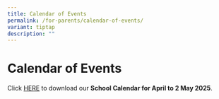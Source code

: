 ```yaml
---
title: Calendar of Events
permalink: /for-parents/calendar-of-events/
variant: tiptap
description: ""
---
```

<h1><strong>Calendar of Events</strong></h1>
<p>Click <a href="/files/For Parents/CPS Calendar of Events/CPS_Calendar_of_Events_2025__April_.pdf" rel="noopener noreferrer nofollow" target="_blank">HERE</a> to
download our <strong>School Calendar for April to 2 May 2025</strong>.</p>
<p></p>